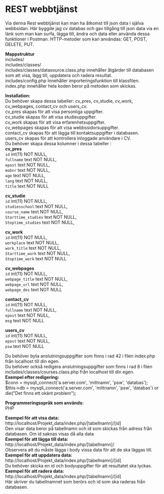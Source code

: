 # REST webbtjänst #
Via denna Rest webbtjänst kan man ha åtkomst till json data i själva webbsidan. Här byggde jag cv databas och gav tillgång till json data via en länk som man kan surfa, lägga till, ändra och data eller använda dessa funktioner i Postman. 
HTTP-metoder som kan användas: GET, POST, DELETE, PUT.

**Mappstruktur**<br />
includes/ <br />
   includes/classes/<br />
          includes/classes/datasource.class.php innehåller åtgärder till databasen som att visa, lägg till, uppdatera och radera resultat.<br />
    includes/config.php Innehåller importeringsfunktion till klassfilen.<br />
index.php innehåller hela koden beror på metoden som skickas.<br />

**Installation:**<br />
Du behöver skapa dessa tabeller: cv_pres, cv_studie, cv_work, cv_webpages, contact_cv och users_cv.<br />
cv_pres skapas för att visa personliga uppgifter.<br />
cv_studie skapas för att visa studieuppgifter.<br />
cv_work skapas för att visa erfarenhetsuppgifter.<br />
cv_webpages skapas för att visa webbssidorsuppgifter.<br />
contact_cv skapas för att lägga till kontaktsuppgifter i databasen.<br />
users_cv skapas för att kontrollera inloggade användare i CV.<br />
Du behöver skapa dessa kolumner i dessa tabeller :<br />
**cv_pres**<br />
   `id` int(11) NOT NULL, <br />
  `fullname` text NOT NULL, <br />
  `epost` text NOT NULL, <br />
  `mobnr` text NOT NULL, <br />
  `age` text NOT NULL, <br />
  `lang` text NOT NULL, <br />
  `title` text NOT NULL <br />
  
**cv_studie**<br />
   `id` int(11) NOT NULL,<br />
  `studiesschool` text NOT NULL,<br />
  `course_name` text NOT NULL,<br />
  `Starttime_studies` text NOT NULL,<br />
  `Stoptime_studies` text NOT NULL,<br />
  
**cv_work**<br />
   `id` int(11) NOT NULL,<br />
  `workplace` text NOT NULL,<br />
  `work_title` text NOT NULL,<br />
  `Starttime_work` text NOT NULL,<br />
  `Stoptime_work` text NOT NULL<br />
  
**cv_webpages**<br />
   `id` int(11) NOT NULL,<br />
  `webpage_title` text NOT NULL,<br />
  `webpage_url` text NOT NULL,<br />
  `webpage_des` text NOT NULL<br />
  
**contact_cv**<br />
   `id` int(11) NOT NULL,<br />
  `fullname` text NOT NULL,<br />
  `epost` text NOT NULL,<br />
  `msg` text NOT NULL<br />
  
**users_cv**<br />
   `id` int(11) NOT NULL,<br />
  `epost` text NOT NULL,<br />
  `psw` text NOT NULL<br />
  

  Du behöver byta anslutningsuppgifter som finns i rad 42 i filen index.php från localhost till din egen.<br />
Du behöver också redigera anslutningsuppgifter som finns i rad 8 i filen includes/classes/courses.class.php från localhost till din egen.<br />
**Exempel efter redigering:**<br />
$conn = mysqli_connect('a.server.com', 'mittnamn', 'psw', 'databas');<br />
$this->db = mysqli_connect('a.server.com', 'mittnamn', 'psw', 'databas') or die("Det finns ett okänt problem");	<br />

**Programmeringsspråk som används:**<br />
PHP<br />

**Exempel för att visa data:**<br />
http://localhost/Projekt_data/index.php/[tabellnamn]/[id] <br />
Den visar data beror på tabellnamn och id som skickas från adress från databasen. Om id saknas visas då alla data<br />
**Exempel för att lägga till data:**<br />
http://localhost/Projekt_data/index.php/[tabellnamn]/ <br />
Observera att du måste lägga i body vissa data för att de ska läggas till. <br />
**Exempel för att uppdatera data:**<br />
http://localhost/Projekt_data/index.php/[tabellnamn]/[id] <br />
Du behöver skicka en id och bodyuppgifter för att resultatet ska lyckas.<br />
**Exempel för att radera data:**<br />
http://localhost/Projekt_data/index.php/[tabellnamn]/[id] <br />
Här skriver du tabellnamnet som berörs och id som ska raderas från databasen. <br />


